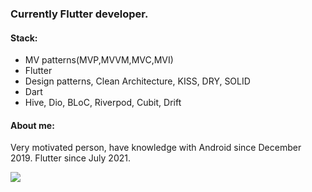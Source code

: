 ### Currently Flutter developer.
<h4>Stack:</h4>
<ul>
<li>MV patterns(MVP,MVVM,MVC,MVI)</li>
<li>Flutter</li>
<li>Design patterns, Clean Architecture, KISS, DRY, SOLID</li>
<li>Dart</li>
<li>Hive, Dio, BLoC, Riverpod, Cubit, Drift</li>
</ul>
<h4>About me:</h4>
<p>Very motivated person, have knowledge with Android since December 2019. Flutter since July 2021.</p>


<img src="https://wakatime.com/badge/user/43ed2565-61bc-4eb1-8927-94d063e72ae6.svg" />
